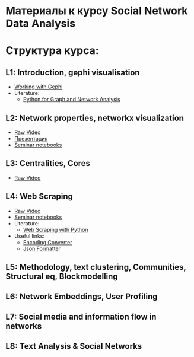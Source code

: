 # Материалы к курсу Social Network Data Analysis

# Структура курса:

## L1: Introduction, gephi visualisation
* [Working with Gephi](https://youtu.be/jYSOh-v4kxo)
* Literature:
    * [Python for Graph and Network Analysis](https://api.onedrive.com/v1.0/shares/u!aHR0cHM6Ly8xZHJ2Lm1zL2IvcyFBdldqdXEtLW5zblNrYWxNWUpyUGFpdVl1UzlHN1E_ZT1mTmpEYTM/root/content)

## L2: Network properties, networkx visualization
* [Raw Video](https://youtu.be/phYSKxdrppc)
* [Презентация](https://api.onedrive.com/v1.0/shares/u!aHR0cHM6Ly8xZHJ2Lm1zL2IvcyFBdldqdXEtLW5zblNrYWxlVHg0M3RoVjk2c3k1aGc/root/content)
* [Seminar notebooks]()
## L3: Centralities, Cores
* [Raw Video](https://youtu.be/H0M4FHRvz90)

## L4: Web Scraping
* [Raw Video](https://youtu.be/muPKRInsKdw)
* [Seminar notebooks](https://github.com/karpovilia/SNA_DJ_2020/tree/master/Seminar%204%20-%20Web%20Scraping)
* Literature:
    * [Web Scraping with Python](https://yanfei.site/docs/dpsa/references/PyWebScrapingBook.pdf)
* Useful links:
    * [Encoding Converter](https://convertcodes.com/utf16-encode-decode-convert-string/)
    * [Json Formatter](http://json.parser.online.fr/beta/)

## L5: Methodology, text clustering, Communities, Structural eq, Blockmodelling

## L6: Network Embeddings, User Profiling

## L7: Social media and information flow in networks

## L8: Text Analysis & Social Networks

